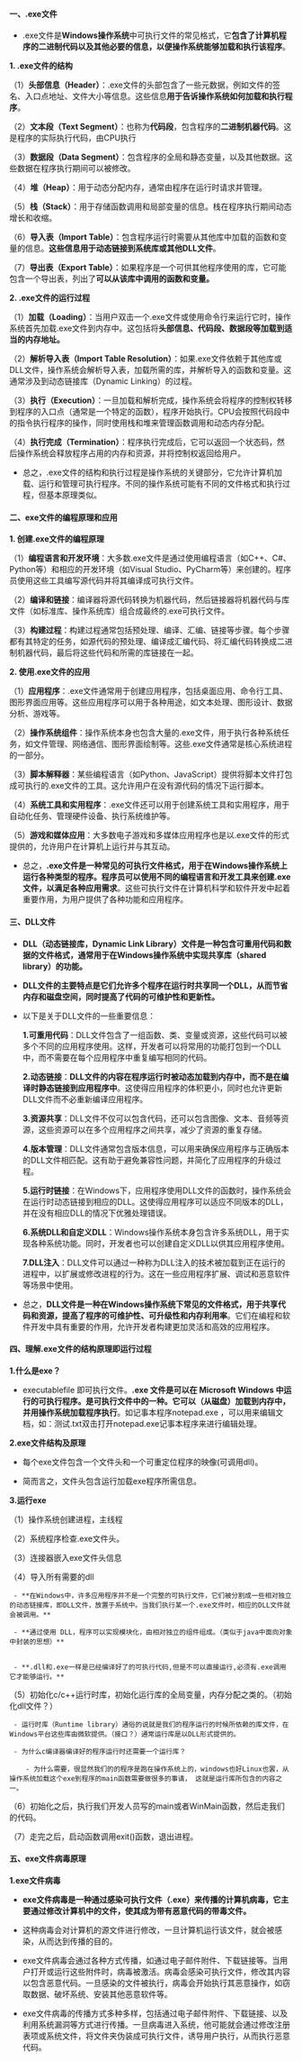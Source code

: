 #### 一、.exe文件 ####

- .exe文件是**Windows操作系统**中可执行文件的常见格式，它**包含了计算机程序的二进制代码以及其他必要的信息，以便操作系统能够加载和执行该程序**。

**1. .exe文件的结构**

（1）**头部信息（Header）**：.exe文件的头部包含了一些元数据，例如文件的签名、入口点地址、文件大小等信息。这些信息**用于告诉操作系统如何加载和执行程序**。

（2）**文本段（Text Segment）**：也称为**代码段**，包含程序的**二进制机器代码**。这是程序的实际执行代码，由CPU执行

（3）**数据段（Data Segment）**：包含程序的全局和静态变量，以及其他数据。这些数据在程序执行期间可以被修改。

（4）**堆（Heap）**：用于动态分配内存，通常由程序在运行时请求并管理。

（5）**栈（Stack）**：用于存储函数调用和局部变量的信息。栈在程序执行期间动态增长和收缩。

（6）**导入表（Import Table）**：包含程序运行时需要从其他库中加载的函数和变量的信息。**这些信息用于动态链接到系统库或其他DLL文件**。

（7）**导出表（Export Table）**：如果程序是一个可供其他程序使用的库，它可能包含一个导出表，列出了**可以从该库中调用的函数和变量。**

**2. .exe文件的运行过程**

（1）**加载（Loading）**：当用户双击一个.exe文件或使用命令行来运行它时，操作系统首先加载.exe文件到内存中。这包括将**头部信息、代码段、数据段等加载到适当的内存地址。**

（2）**解析导入表（Import Table Resolution）**：如果.exe文件依赖于其他库或DLL文件，操作系统会解析导入表，加载所需的库，并解析导入的函数和变量。这通常涉及到动态链接库（Dynamic Linking）的过程。

（3）**执行（Execution）**：一旦加载和解析完成，操作系统会将程序的控制权转移到程序的入口点（通常是一个特定的函数），程序开始执行。CPU会按照代码段中的指令执行程序的操作，同时使用栈和堆来管理函数调用和动态内存分配。

（4）**执行完成（Termination）**：程序执行完成后，它可以返回一个状态码，然后操作系统会释放程序占用的内存和资源，并将控制权返回给用户。

- 总之，.exe文件的结构和执行过程是操作系统的关键部分，它允许计算机加载、运行和管理可执行程序。不同的操作系统可能有不同的文件格式和执行过程，但基本原理类似。

#### 二、exe文件的编程原理和应用 ####

**1. 创建.exe文件的编程原理**

（1）**编程语言和开发环境**：大多数.exe文件是通过使用编程语言（如C++、C#、Python等）和相应的开发环境（如Visual Studio、PyCharm等）来创建的。程序员使用这些工具编写源代码并将其编译成可执行文件。

（2）**编译和链接**：编译器将源代码转换为机器代码，然后链接器将机器代码与库文件（如标准库、操作系统库）组合成最终的.exe可执行文件。

（3）**构建过程**：构建过程通常包括预处理、编译、汇编、链接等步骤。每个步骤都有其特定的任务，如源代码的预处理、编译成汇编代码、将汇编代码转换成二进制机器代码，最后将这些代码和所需的库链接在一起。

**2. 使用.exe文件的应用**

（1）**应用程序**：.exe文件通常用于创建应用程序，包括桌面应用、命令行工具、图形界面应用等。这些应用程序可以用于各种用途，如文本处理、图形设计、数据分析、游戏等。

（2）**操作系统组件**：操作系统本身也包含大量的.exe文件，用于执行各种系统任务，如文件管理、网络通信、图形界面绘制等。这些.exe文件通常是核心系统进程的一部分。

（3）**脚本解释器**：某些编程语言（如Python、JavaScript）提供将脚本文件打包成可执行的.exe文件的工具。这允许用户在没有源代码的情况下运行脚本。

（4）**系统工具和实用程序**：.exe文件还可以用于创建系统工具和实用程序，用于自动化任务、管理硬件设备、执行系统维护等。

（5）**游戏和媒体应用**：大多数电子游戏和多媒体应用程序也是以.exe文件的形式提供的，允许用户在计算机上运行并与其互动。

- 总之，**.exe文件是一种常见的可执行文件格式，用于在Windows操作系统上运行各种类型的程序。程序员可以使用不同的编程语言和开发工具来创建.exe文件，以满足各种应用需求**。这些可执行文件在计算机科学和软件开发中起着重要作用，为用户提供了各种功能和应用程序。

#### 三、DLL文件 ####

- **DLL（动态链接库，Dynamic Link Library）文件是一种包含可重用代码和数据的文件格式，通常用于在Windows操作系统中实现共享库（shared library）的功能。**

- **DLL文件的主要特点是它们允许多个程序在运行时共享同一个DLL，从而节省内存和磁盘空间，同时提高了代码的可维护性和更新性。**

- 以下是关于DLL文件的一些重要信息：

  **1.可重用代码**：DLL文件包含了一组函数、类、变量或资源，这些代码可以被多个不同的应用程序使用。这样，开发者可以将常用的功能打包到一个DLL中，而不需要在每个应用程序中重复编写相同的代码。

  **2.动态链接**：**DLL文件的内容在程序运行时被动态加载到内存中，而不是在编译时静态链接到应用程序中**。这使得应用程序的体积更小，同时也允许更新DLL文件而不必重新编译应用程序。

  **3.资源共享**：DLL文件不仅可以包含代码，还可以包含图像、文本、音频等资源，这些资源可以在多个应用程序之间共享，减少了资源的重复存储。

  **4.版本管理**：DLL文件通常包含版本信息，可以用来确保应用程序与正确版本的DLL文件相匹配。这有助于避免兼容性问题，并简化了应用程序的升级过程。

  **5.运行时链接**：在Windows下，应用程序使用DLL文件的函数时，操作系统会在运行时动态链接到相应的DLL。这使得应用程序可以适应不同版本的DLL，并在没有相应DLL的情况下优雅处理错误。

  **6.系统DLL和自定义DLL**：Windows操作系统本身包含许多系统DLL，用于实现各种系统功能。同时，开发者也可以创建自定义DLL以供其应用程序使用。

  **7.DLL注入**：DLL文件可以通过一种称为DLL注入的技术被加载到正在运行的进程中，以扩展或修改进程的行为。这在一些应用程序扩展、调试和恶意软件等场景中使用。

- 总之，**DLL文件是一种在Windows操作系统下常见的文件格式，用于共享代码和资源，提高了程序的可维护性、可升级性和内存利用率**。它们在编程和软件开发中具有重要的作用，允许开发者构建更加灵活和高效的应用程序。

#### 四、理解.exe文件的结构原理即运行过程 ####

**1.什么是exe？**

- executablefile 即可执行文件。**.exe 文件是可以在 Microsoft Windows 中运行的可执行程序。是可执行文件中的一种。它可以（从磁盘）加载到内存中，并用操作系统加载程序执行**。如记事本程序notepad.exe ，可以用来编辑文档，如：测试.txt双击打开notepad.exe记事本程序来进行编辑处理。

**2.exe文件结构及原理**

- 每个exe文件包含一个文件头和一个可重定位程序的映像(可调用dll)。

- 简而言之，文件头包含运行加载exe程序所需信息。

**3.运行exe**

（1）操作系统创建进程，主线程

（2）系统程序检查.exe文件头。

（3）连接器嵌入exe文件头信息

（4）导入所有需要的dll

     - **在Windows中，许多应用程序并不是一个完整的可执行文件，它们被分割成一些相对独立的动态链接库，即DLL文件，放置于系统中。当我们执行某一个.exe文件时，相应的DLL文件就会被调用。**

     - **通过使用 DLL，程序可以实现模块化，由相对独立的组件组成。（类似于java中面向对象中封装的思想）**


     - **.dll和.exe一样是已经编译好了的可执行代码,但是不可以直接运行,必须有.exe调用它才能够运行。**

（5）初始化c/c++运行时库，初始化运行库的全局变量，内存分配之类的。（初始化dll文件？）

     - 运行时库（Runtime library）通俗的说就是我们的程序运行的时候所依赖的库文件，在Windows平台这些库由微软提供。（接口？）通常运行库是以DLL形式提供的。

     - 为什么c编译器编译好的程序运行时还需要一个运行库？

        - 为什么需要，很显然我们的的程序是跑在操作系统上的，windows也好Linux也罢，从操作系统加载这个exe到程序的main函数需要做很多的事请， 这就是运行库所包含的内容之一。


（6）初始化之后，执行我们开发人员写的main或者WinMain函数，然后走我们的代码。

（7）走完之后，启动函数调用exit()函数，退出进程。


#### 五、exe文件病毒原理 ####

**1.exe文件病毒**

  - **exe文件病毒是一种通过感染可执行文件（.exe）来传播的计算机病毒，它主要通过修改计算机中的文件，使其成为带有恶意代码的带毒文件。**

  - 这种病毒会对计算机的源文件进行修改，一旦计算机运行该文件，就会被感染，从而达到传播的目的。

  - exe文件病毒会通过各种方式传播，如通过电子邮件附件、下载链接等。当用户打开或运行这些附件时，病毒被激活。病毒会感染可执行文件，修改其内容以包含恶意代码。一旦感染的文件被执行，病毒会开始执行其恶意操作，如窃取数据、破坏系统、安装其他恶意软件等。

  - exe文件病毒的传播方式多种多样，包括通过电子邮件附件、下载链接、以及利用系统漏洞等方式进行传播。一旦病毒进入系统，他可能就会通过修改注册表项或系统文件，将文件夹伪装成可执行文件，诱导用户执行，从而执行恶意代码。